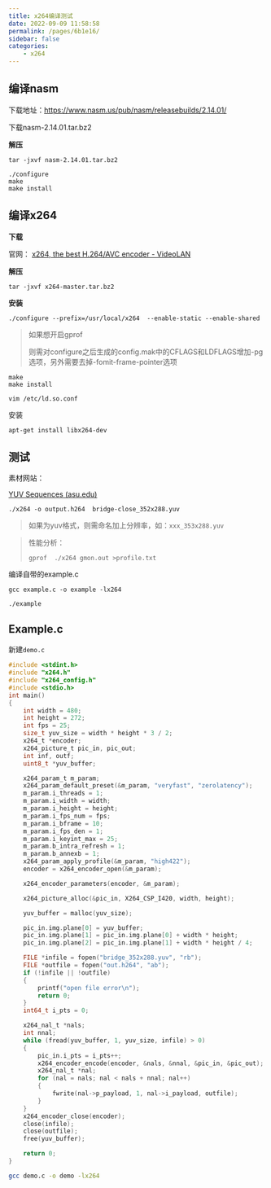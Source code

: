 ```yaml
---
title: x264编译测试
date: 2022-09-09 11:58:58
permalink: /pages/6b1e16/
sidebar: false
categories: 
    - x264
---
```






## 编译nasm

下载地址：https://www.nasm.us/pub/nasm/releasebuilds/2.14.01/

下载nasm-2.14.01.tar.bz2

**解压**

```
tar -jxvf nasm-2.14.01.tar.bz2
```

```
./configure
make
make install
```


## 编译x264

**下载**

官网： [x264, the best H.264/AVC encoder - VideoLAN](https://www.videolan.org/developers/x264.html)

**解压**

```
tar -jxvf x264-master.tar.bz2
```

**安装**

```
./configure --prefix=/usr/local/x264  --enable-static --enable-shared
```

> 如果想开启gprof
>
> 则需对configure之后生成的config.mak中的CFLAGS和LDFLAGS增加-pg选项，另外需要去掉-fomit-frame-pointer选项 

```
make
make install
```

```
vim /etc/ld.so.conf
```

安装

```
apt-get install libx264-dev
```



## 测试

素材网站：

[YUV Sequences (asu.edu)](http://trace.eas.asu.edu/yuv/index.html)

```
./x264 -o output.h264  bridge-close_352x288.yuv
```

> 如果为yuv格式，则需命名加上分辨率，如：`xxx_353x288.yuv`

> 性能分析：
>
> ```
> gprof  ./x264 gmon.out >profile.txt
> ```

编译自带的example.c

```
gcc example.c -o example -lx264
```

```
./example 
```







## Example.c

新建`demo.c`

```c
#include <stdint.h>
#include "x264.h"
#include "x264_config.h"
#include <stdio.h>
int main()
{
    int width = 480;
    int height = 272;
    int fps = 25;
    size_t yuv_size = width * height * 3 / 2;
    x264_t *encoder;
    x264_picture_t pic_in, pic_out;
    int inf, outf;
    uint8_t *yuv_buffer;

    x264_param_t m_param;
    x264_param_default_preset(&m_param, "veryfast", "zerolatency");
    m_param.i_threads = 1;
    m_param.i_width = width;
    m_param.i_height = height;
    m_param.i_fps_num = fps;
    m_param.i_bframe = 10;
    m_param.i_fps_den = 1;
    m_param.i_keyint_max = 25;
    m_param.b_intra_refresh = 1;
    m_param.b_annexb = 1;
    x264_param_apply_profile(&m_param, "high422");
    encoder = x264_encoder_open(&m_param);

    x264_encoder_parameters(encoder, &m_param);

    x264_picture_alloc(&pic_in, X264_CSP_I420, width, height);

    yuv_buffer = malloc(yuv_size);

    pic_in.img.plane[0] = yuv_buffer;
    pic_in.img.plane[1] = pic_in.img.plane[0] + width * height;
    pic_in.img.plane[2] = pic_in.img.plane[1] + width * height / 4;

    FILE *infile = fopen("bridge_352x288.yuv", "rb");
    FILE *outfile = fopen("out.h264", "ab");
    if (!infile || !outfile)
    {
        printf("open file error\n");
        return 0;
    }
    int64_t i_pts = 0;

    x264_nal_t *nals;
    int nnal;
    while (fread(yuv_buffer, 1, yuv_size, infile) > 0)
    {
        pic_in.i_pts = i_pts++;
        x264_encoder_encode(encoder, &nals, &nnal, &pic_in, &pic_out);
        x264_nal_t *nal;
        for (nal = nals; nal < nals + nnal; nal++)
        {
            fwrite(nal->p_payload, 1, nal->i_payload, outfile);
        }
    }
    x264_encoder_close(encoder);
    close(infile);
    close(outfile);
    free(yuv_buffer);

    return 0;
}
```

```bash
gcc demo.c -o demo -lx264
```

